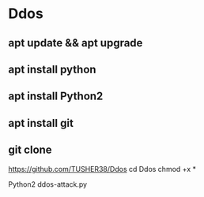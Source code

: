 # Ddos

## apt update && apt upgrade

## apt install python
## apt install Python2
## apt install git
## git clone 
https://github.com/TUSHER38/Ddos
cd Ddos
chmod +x *

Python2 ddos-attack.py


